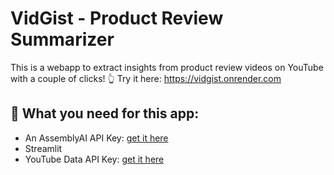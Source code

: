 # VidGist - Product Review Summarizer


This is a webapp to extract insights from product review videos on YouTube with a couple of clicks!
👆 Try it here: https://vidgist.onrender.com


## 🔑 What you need for this app:
* An AssemblyAI API Key: [get it here](https://www.assemblyai.com/?utm_source=youtube&utm_medium=referral&utm_campaign=yt_mis_69)
* Streamlit
* YouTube Data API Key: [get it here](https://developers.google.com/youtube/v3/getting-started)
